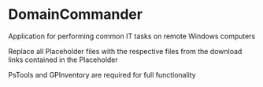 DomainCommander
===============

Application for performing common IT tasks on remote Windows computers

Replace all Placeholder files with the respective files from the download links contained in the Placeholder

PsTools and GPInventory are required for full functionality
